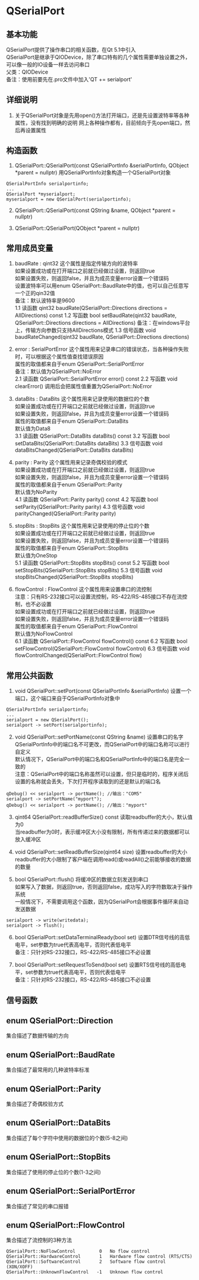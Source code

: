 # QSerialPort

## 基本功能
QSerialPort提供了操作串口的相关函数，在Qt 5.1中引入  
QSerialPort是继承于QIODevice，除了串口特有的几个属性需要单独设置之外，可以像一般的IO设备一样去访问串口  
父类：QIODevice  
备注：使用前要先在.pro文件中加入'QT += serialport'  


## 详细说明
1. 关于QSerialPort对象是先用open()方法打开端口，还是先设置波特率等各种属性，没有找到明确的说明
网上各种操作都有，目前倾向于先open端口，然后再设置属性  


## 构造函数
1. QSerialPort::QSerialPort(const QSerialPortInfo &serialPortInfo, QObject \*parent = nullptr)
用QSerialPortInfo对象构造一个QSerialPort对象
```
QSerialPortInfo serialportinfo;
...
QSerialPort *myserialport;
myserialport = new QSerialPort(serialportinfo);
```

2. QSerialPort::QSerialPort(const QString &name, QObject \*parent = nullptr)

3. QSerialPort::QSerialPort(QObject \*parent = nullptr)


## 常用成员变量
1. baudRate : qint32
这个属性是指定传输方向的波特率  
如果设置成功或在打开端口之前就已经做过设置，则返回true  
如果设置失败，则返回false，并且为成员变量error设置一个错误码  
设置波特率可以用enum QSerialPort::BaudRate中的值，也可以自己任意写一个正的qin32值  
备注：默认波特率是9600  
1.1 读函数
qint32 baudRate(QSerialPort::Directions directions = AllDirections) const
1.2 写函数
bool setBaudRate(qint32 baudRate, QSerialPort::Directions directions = AllDirections)
备注：在windows平台上，传输方向参数只支持AllDirections模式
1.3 信号函数
void baudRateChanged(qint32 baudRate, QSerialPort::Directions directions)

2. error : SerialPortError
这个属性用来记录串口的错误状态，当各种操作失败时，可以根据这个属性值查找错误原因  
属性的取值都来自于enum QSerialPort::SerialPortError  
备注：默认值为QSerialPort::NoError  
2.1 读函数
QSerialPort::SerialPortError error() const
2.2 写函数
void clearError()
调用后会把属性值重置为QSerialPort::NoError

3. dataBits : DataBits
这个属性用来记录使用的数据位的个数  
如果设置成功或在打开端口之前就已经做过设置，则返回true  
如果设置失败，则返回false，并且为成员变量error设置一个错误码  
属性的取值都来自于enum QSerialPort::DataBits  
默认值为Data8  
3.1 读函数
QSerialPort::DataBits dataBits() const
3.2 写函数
bool setDataBits(QSerialPort::DataBits dataBits)
3.3 信号函数
void dataBitsChanged(QSerialPort::DataBits dataBits)

4. parity : Parity
这个属性用来记录奇偶校验的模式  
如果设置成功或在打开端口之前就已经做过设置，则返回true  
如果设置失败，则返回false，并且为成员变量error设置一个错误码  
属性的取值都来自于enum QSerialPort::Parity  
默认值为NoParity  
4.1 读函数
QSerialPort::Parity parity() const
4.2 写函数
bool setParity(QSerialPort::Parity parity)
4.3 信号函数
void parityChanged(QSerialPort::Parity parity)

5. stopBits : StopBits
这个属性用来记录使用的停止位的个数  
如果设置成功或在打开端口之前就已经做过设置，则返回true  
如果设置失败，则返回false，并且为成员变量error设置一个错误码  
属性的取值都来自于enum QSerialPort::StopBits  
默认值为OneStop  
5.1 读函数
QSerialPort::StopBits stopBits() const
5.2 写函数
bool setStopBits(QSerialPort::StopBits stopBits)
5.3 信号函数
void stopBitsChanged(QSerialPort::StopBits stopBits)

6. flowControl : FlowControl
这个属性用来设置串口的流控制  
注意：只有RS-232接口可以设置流控制，RS-422/RS-485接口不存在流控制，也不必设置  
如果设置成功或在打开端口之前就已经做过设置，则返回true  
如果设置失败，则返回false，并且为成员变量error设置一个错误码  
属性的取值都来自于enum QSerialPort::FlowControl  
默认值为NoFlowControl  
6.1 读函数
QSerialPort::FlowControl flowControl() const
6.2 写函数
bool setFlowControl(QSerialPort::FlowControl flowControl)
6.3 信号函数
void flowControlChanged(QSerialPort::FlowControl flow)


## 常用公共函数
1. void QSerialPort::setPort(const QSerialPortInfo &serialPortInfo)
设置一个端口，这个端口来自于QSerialPortInfo对象中  
```
QSerialPortInfo serialportinfo;
...
serialport = new QSerialPort();
serialport -> setPort(serialportinfo);
```

2. void QSerialPort::setPortName(const QString &name)
设置串口的名字  
QSerialPortInfo中的端口名不可更改，而QSerialPort中的端口名称可以进行自定义  
默认情况下，QSerialPort中的端口名和QSerialPortInfo中的端口名是完全一致的  
注意：QSerialPort中的端口名称虽然可以设置，但只是临时的，程序关闭后设置的名称就会丢失，下次打开程序读取到的还是默认的端口名  
```
qDebug() << serialport -> portName(); //输出："COM5"
serialport -> setPortName("myport");
qDebug() << serialport -> portName(); //输出："myport"
```

3. qint64 QSerialPort::readBufferSize() const
读取readbuffer的大小，默认值为0  
当readbuffer为0时，表示缓冲区大小没有限制，所有传递过来的数据都可以放入缓冲区  

4. void QSerialPort::setReadBufferSize(qint64 size)
设置readbuffer的大小  
readbuffer的大小限制了客户端在调用read()或readAll()之前能够接收的数据的数量  

5. bool QSerialPort::flush()
将缓冲区的数据立刻发送到串口  
如果写入了数据，则返回true，否则返回false，成功写入的字符数取决于操作系统  
一般情况下，不需要调用这个函数，因为QSerialPort会根据事件循环来自动发送数据  
```
serialport -> write(writedata);
serialport -> flush();
```

6. bool QSerialPort::setDataTerminalReady(bool set)
设置DTR信号线的高低电平，set参数为true代表高电平，否则代表低电平  
备注：只针对RS-232接口，RS-422/RS-485接口不必设置  

7. bool QSerialPort::setRequestToSend(bool set)
设置RTS信号线的高低电平，set参数为true代表高电平，否则代表低电平  
备注：只针对RS-232接口，RS-422/RS-485接口不必设置  


## 信号函数



## enum QSerialPort::Direction
集合描述了数据传输的方向  


## enum QSerialPort::BaudRate
集合描述了最常用的几种波特率标准  


## enum QSerialPort::Parity
集合描述了奇偶校验方式  


## enum QSerialPort::DataBits
集合描述了每个字符中使用的数据位的个数(5-8之间)  


## enum QSerialPort::StopBits
集合描述了使用的停止位的个数(1-3之间)  


## enum QSerialPort::SerialPortError
集合描述了常见的串口报错  


## enum QSerialPort::FlowControl
集合描述了流控制的3种方法  
```
QSerialPort::NoFlowControl         0   No flow control
QSerialPort::HardwareControl       1   Hardware flow control (RTS/CTS)
QSerialPort::SoftwareControl       2   Software flow control (XON/XOFF)
QSerialPort::UnknownFlowControl   -1   Unknown flow control
```